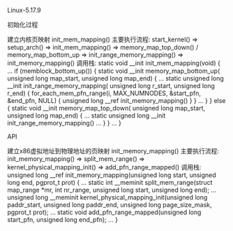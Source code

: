 Linux-5.17.9

初始化过程

  建立内核页映射 init_mem_mapping()
    主要执行流程:
      start_kernel() => setup_arch() => init_mem_mapping() => memory_map_top_down() / memory_map_bottom_up => init_range_memory_mapping() => init_memory_mapping()
    调用栈:
      static void __init init_mem_mapping(void)
      {
                          ...
        if (memblock_bottom_up()) {
          static void __init memory_map_bottom_up(
              unsigned long map_start, unsigned long map_end)
          {
                            ...
            static unsigned long __init init_range_memory_mapping(
                unsigned long r_start, unsigned long r_end)
            {
              for_each_mem_pfn_range(i, MAX_NUMNODES, &start_pfn, 
                  &end_pfn, NULL) {
                unsigned long __ref init_memory_mapping()
              }
            }
                            ...
          }
        } else {
          static void __init memory_map_top_down(
              unsigned long map_start, unsigned long map_end)
          {
                            ...
            static unsigned long __init init_range_memory_mapping()
                            ...
          }
        }
                          ...
      }


API

  建立x86虚拟地址到物理地址的页映射 init_memory_mapping()
    主要执行流程:
      init_memory_mapping() => split_mem_range() => kernel_physical_mapping_init() => add_pfn_range_mapped()
    调用栈:
      unsigned long __ref init_memory_mapping(unsigned long start,
          unsigned long end, pgprot_t prot)
      {
                    ...
        static int __meminit split_mem_range(struct map_range *mr,
            int nr_range, unsigned long start, unsigned long end);
                    ...
        unsigned long __meminit
        kernel_physical_mapping_init(unsigned long paddr_start, 
            unsigned long paddr_end, unsigned long page_size_mask, 
            pgprot_t prot);
                    ...
        static void add_pfn_range_mapped(unsigned long start_pfn, 
            unsigned long end_pfn);
                    ...
      }
